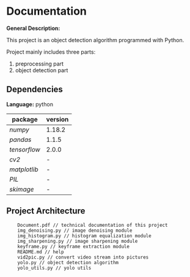 Documentation
=============
**General Description:**

This project is an object detection algorithm programmed with Python. 

Project mainly includes three parts:
1. preprocessing part
2. object detection part

Dependencies
-------------
**Language:**  python

package             | version       
------------------- | --------------
*numpy*|1.18.2
*pandas*|1.1.5
*tensorflow*|2.0.0
*cv2*|-
*matplotlib*|-
*PIL*|-
*skimage*|-

Project Architecture
-------------
```buildoutcfg
    Document.pdf // technical documentation of this project
    img_denoising.py // image denoising module 
    img_histogram.py // histogram equalization module
    img_sharpening.py // image sharpening module 
    keyframe.py // keyframe extraction module
    README.md // help 
    vid2pic.py // convert video stream into pictures
    yolo.py // object detection algorithm
    yolo_utils.py // yolo utils
```